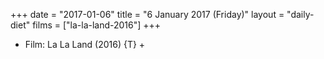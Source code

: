 +++
date = "2017-01-06"
title = "6 January 2017 (Friday)"
layout = "daily-diet"
films = ["la-la-land-2016"]
+++


* Film: La La Land (2016) {T} +